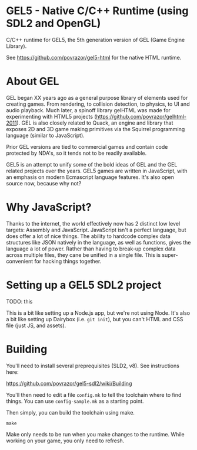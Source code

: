 # GEL5 - Native C/C++ Runtime (using SDL2 and OpenGL)
C/C++ runtime for GEL5, the 5th generation version of GEL (Game Engine Library).

See https://github.com/povrazor/gel5-html for the native HTML runtime.

# About GEL
GEL began XX years ago as a general purpose library of elements used for creating games. From rendering, to collision detection, to physics, to UI and audio playback. Much later, a spinoff library gelHTML was made for experimenting with HTML5 projects (https://github.com/povrazor/gelhtml-2011). GEL is also closely related to Quack, an engine and library that exposes 2D and 3D game making primitives via the Squirrel programming language (similar to JavaScript).

Prior GEL versions are tied to commercial games and contain code protected by NDA's, so it tends not to be readily available.

GEL5 is an attempt to unify some of the bold ideas of GEL and the GEL related projects over the years. GEL5 games are written in JavaScript, with an emphasis on modern Ecmascript language features. It's also open source now, because why not?

# Why JavaScript?
Thanks to the internet, the world effectively now has 2 distinct low level targets: Assembly and JavaScript. JavaScript isn't a perfect language, but does offer a lot of nice things. The ability to hardcode complex data structures like JSON natively in the language, as well as functions, gives the language a lot of power. Rather than having to break-up complex data across multiple files, they cane be unified in a single file. This is super-convenient for hacking things together.

# Setting up a GEL5 SDL2 project
TODO: this

This is a bit like setting up a Node.js app, but we're not using Node. It's also a bit like setting up Dairybox (i.e. `git init`), but you can't HTML and CSS file (just JS, and assets). 

# Building
You'll need to install several preprequisites (SLD2, v8). See instructions here:

https://github.com/povrazor/gel5-sdl2/wiki/Building

You'll then need to edit a file `config.mk` to tell the toolchain where to find things. You can use `config-sample.mk` as a starting point.

Then simply, you can build the toolchain using make.

```
make
```

Make only needs to be run when you make changes to the runtime. While working on your game, you only need to refresh.
